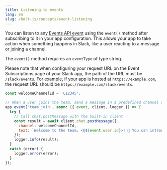 ```yaml
---
title: Listening to events
lang: en
slug: /bolt-js/concepts/event-listening
---
```


You can listen to any [Events API event](https://docs.slack.dev/reference/events) using the `event()` method after subscribing to it in your app configuration. This allows your app to take action when something happens in Slack, like a user reacting to a message or joining a channel.

The `event()` method requires an `eventType` of type string.

Please note that when configuring your request URL on the Event Subscriptions page of your Slack app, the path of the URL must be `/slack/events`.
For example, if your app is hosted at `https://example.com`, the request URL should be `https://example.com/slack/events`.

```javascript
const welcomeChannelId = 'C12345';

// When a user joins the team, send a message in a predefined channel asking them to introduce themselves
app.event('team_join', async ({ event, client, logger }) => {
  try {
    // Call chat.postMessage with the built-in client
    const result = await client.chat.postMessage({
      channel: welcomeChannelId,
      text: `Welcome to the team, <@${event.user.id}>! 🎉 You can introduce yourself in this channel.`
    });
    logger.info(result);
  }
  catch (error) {
    logger.error(error);
  }
});
```
